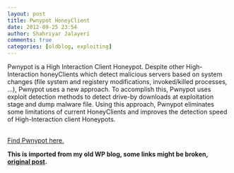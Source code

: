 ```yaml
---
layout: post
title: Pwnypot HoneyClient
date: 2012-09-25 23:54
author: Shahriyar Jalayeri
comments: true
categories: [oldblog, exploiting]
---
```


Pwnypot is a High Interaction Client Honeypot. Despite other High-Interaction honeyClients which detect malicious servers based on system changes (file system and registery modifications, invoked/killed processes, …), Pwnypot uses a new approach. To accomplish this, Pwnypot uses exploit detection methods to detect drive-by downloads at exploitation stage and dump malware file. Using this approach, Pwnypot eliminates some limitations of current HoneyClients and improves the detection speed of High-Interaction client Honeypots.

<br><a href="https://gitlab.com/shahjal/pwnypot" target="_blank">Find Pwnypot here.</a>
</div>

<p><strong>This is imported from my old WP blog, some links might be broken, <a href="https://repret.wordpress.com/2012/09/25/introducing-mcedp-honeyclient/">original post</a>.</strong></p>

